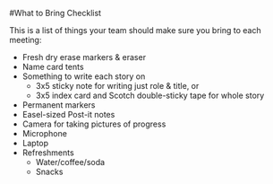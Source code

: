 #What to Bring Checklist

This is a list of things your team should make sure you bring to each meeting:

- Fresh dry erase markers & eraser
- Name card tents
- Something to write each story on
  - 3x5 sticky note for writing just role & title, or
  - 3x5 index card and Scotch double-sticky tape for whole story
- Permanent markers
- Easel-sized Post-it notes 
- Camera for taking pictures of progress
- Microphone 
- Laptop
- Refreshments
  - Water/coffee/soda
  - Snacks
